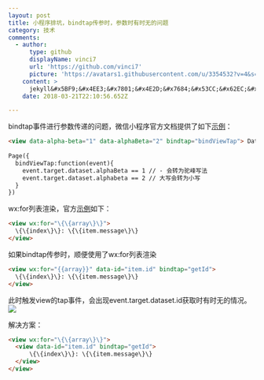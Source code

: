```yaml
---
layout: post
title: 小程序排坑，bindtap传参时，参数时有时无的问题
category: 技术
comments:
  - author:
      type: github
      displayName: vinci7
      url: 'https://github.com/vinci7'
      picture: 'https://avatars1.githubusercontent.com/u/3354532?v=4&s=73'
    content: >
      jekyll&#x5BF9;&#x4EE3;&#x7801;&#x4E2D;&#x7684;&#x53CC;&#x62EC;&#x53F7;&#x4E0D;&#x80FD;&#x5F88;&#x597D;&#x5730;&#x652F;&#x6301;&#xFF0C;&#x4F1A;&#x5F53;&#x505A;&#x8BED;&#x6CD5;&#x4E32;&#x5904;&#x7406;&#xFF0C;&#x5728;&#x8BE5;&#x573A;&#x666F;&#x4E0B;&#x4F1A;&#x88AB;&#x5904;&#x7406;&#x6210;&#x7A7A;&#x4E32;&#xFF0C;&#x56E0;&#x6B64;&#x52A0;&#x4E86;&#x4E11;&#x964B;&#x7684;&#x8F6C;&#x4E49;&#x5B57;&#x7B26;&#x4F5C;&#x4E3A;&#x6682;&#x65F6;&#x89E3;&#x51B3;&#x65B9;&#x6848;&#x3002;
    date: 2018-03-21T22:10:56.652Z

---
```


bindtap事件进行参数传递的问题，微信小程序官方文档提供了如下[示例](https://mp.weixin.qq.com/debug/wxadoc/dev/framework/view/wxml/event.html)：


```html
<view data-alpha-beta="1" data-alphaBeta="2" bindtap="bindViewTap"> DataSet Test </view>
 
Page({
  bindViewTap:function(event){
    event.target.dataset.alphaBeta == 1 // - 会转为驼峰写法
    event.target.dataset.alphabeta == 2 // 大写会转为小写
  }
})
```

wx:for列表渲染，官方[示例](https://mp.weixin.qq.com/debug/wxadoc/dev/framework/view/wxml/list.html)如下：

```html
<view wx:for="\{\{array\}\}">
  \{\{index\}\}: \{\{item.message\}\}
</view>
```

如果bindtap传参时，顺便使用了wx:for列表渲染

```html
<view wx:for="{{array}}" data-id="item.id" bindtap="getId">
  \{\{index\}\}: \{\{item.message\}\}
</view>
```

此时触发view的tap事件，会出现event.target.dataset.id获取时有时无的情况。
![](http://7xoc7e.com1.z0.glb.clouddn.com/18-3-22/20291582.jpg)

解决方案：

```html
<view wx:for="\{\{array\}\}">
  <view data-id="item.id" bindtap="getId">
	  \{\{index\}\}: \{\{item.message\}\}
  </view>
</view>
```


